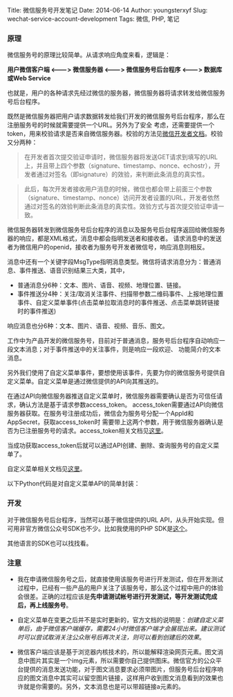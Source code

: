 Title: 微信服务号开发笔记
Date: 2014-06-14
Author: youngsterxyf
Slug: wechat-service-account-development
Tags: 微信, PHP, 笔记

### 原理

微信服务号的原理比较简单。从请求响应角度来看，逻辑是：

**用户微信客户端 <---> 微信服务器 <---> 微信服务号后台程序 <---> 数据库或Web Service**

也就是，用户的各种请求先经过微信的服务器，微信服务器将请求转发给微信服务号后台程序。

既然是微信服务器把用户请求数据转发给我们开发的微信服务号后台程序，那么在注册服务号的时候就需要提供一个URL。另外为了安全
考虑，还需要提供一个token，用来校验请求是否来自微信服务器。校验的方法见[微信开发者文档](http://mp.weixin.qq.com/wiki/index.php?title=%E9%AA%8C%E8%AF%81%E6%B6%88%E6%81%AF%E7%9C%9F%E5%AE%9E%E6%80%A7)。校验又分两种：

> 在开发者首次提交验证申请时，微信服务器将发送GET请求到填写的URL上，并且带上四个参数（signature、timestamp、nonce、echostr），开发者通过对签名（即signature）的效验，来判断此条消息的真实性。

> 此后，每次开发者接收用户消息的时候，微信也都会带上前面三个参数（signature、timestamp、nonce）访问开发者设置的URL，开发者依然通过对签名的效验判断此条消息的真实性。效验方式与首次提交验证申请一致。

微信服务器转发到微信服务号后台程序的消息以及服务号后台程序返回给微信服务器的响应，都是XML格式，消息中都会指明发送者和接收者。
请求消息中的发送者为微信用户的openid，接收者为服务号开发者微信号，响应消息则相反。

消息中还有一个关键字段MsgType指明消息类型。微信将请求消息分为：普通消息、事件推送、语音识别结果三大类，其中，

- 普通消息分6种：文本、图片、语音、视频、地理位置、链接。
- 事件推送分4种：关注/取消关注事件、扫描带参数二维码事件、上报地理位置事件、自定义菜单事件(点击菜单拉取消息时的事件推送、点击菜单跳转链接时的事件推送)

响应消息也分6种：文本、图片、语音、视频、音乐、图文。

工作中为产品开发的微信服务号，目前对于普通消息，服务号后台程序自动响应一段文本消息；对于事件推送中的关注事件，则是响应一段欢迎、
功能简介的文本消息。

另外我们使用了自定义菜单事件，要想使用该事件，先要为你的微信服务号提供自定义菜单。自定义菜单是通过微信提供的API向其推送的。

在通过API向微信服务器推送自定义菜单时，微信服务器需要确认是否为可信任请求，确认方法是基于请求参数access_token。
access_token需要通过API向微信服务器获取。在服务号注册成功后，微信会为服务号分配一个AppId和AppSecret，获取access_token时
需要带上这两个参数，用于微信服务器确认是否为已注册服务号的请求。access_token相关文档见[这里](http://mp.weixin.qq.com/wiki/index.php?title=%E8%8E%B7%E5%8F%96access_token)。

当成功获取access_token后就可以通过API创建、删除、查询服务号的自定义菜单了。

自定义菜单相关文档见[这里](http://mp.weixin.qq.com/wiki/index.php?title=%E8%87%AA%E5%AE%9A%E4%B9%89%E8%8F%9C%E5%8D%95%E5%88%9B%E5%BB%BA%E6%8E%A5%E5%8F%A3)。

以下Python代码是对自定义菜单API的简单封装：

<script src="https://gist.github.com/youngsterxyf/be823dc38a1c578875b7.js"></script>

### 开发

对于微信服务号后台程序，当然可以基于微信提供的URL API，从头开始实现。但可用非官方微信公众号SDK也不少。比如我使用的PHP
SDK是[这个](https://github.com/netputer/wechat-php-sdk)。

其他语言的SDK也可以找找看。


### 注意

- 我在申请微信服务号之后，就直接使用该服务号进行开发测试，但在开发测试过程中，已经有一些产品的用户关注了该服务号，那么这个过程中用户的体验会很差。正确的过程应该是**先申请测试帐号进行开发测试，等开发测试完成后，再上线服务号**。

- 自定义菜单在变更之后并不是实时更新的，官方文档的说明是：*创建自定义菜单后，由于微信客户端缓存，需要24小时微信客户端才会展现出来。建议测试时可以尝试取消关注公众账号后再次关注，则可以看到创建后的效果*。

- 微信客户端应该是基于浏览器内核技术的，所以能解释渲染网页元素。图文消息中图片其实是一个img元素，所以需要你自己提供图床。微信官方的公众平台提供的消息发送功能，对于图文消息要求必须带图片，但服务号后台程序响应的图文消息中其实可以留空图片链接，这样用户收到图文消息看到的效果也许就是你需要的。另外，文本消息也是可以带超链接a元素的。
